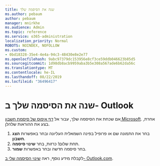 ```yaml
---
title: שנה את הסיסמה שלך
ms.author: pebaum
author: pebaum
manager: mnirkhe
ms.audience: Admin
ms.topic: reference
ms.service: o365-administration
localization_priority: Normal
ROBOTS: NOINDEX, NOFOLLOW
ms.custom:
- 0bd18328-35e4-4e4a-94c3-48430e8e2e77
ms.openlocfilehash: 9abc97379dc153956e8cf3ce59ddb046623b85d5
ms.sourcegitcommit: 1d98db8acb9959aba3b5e308a567ade6b62da56c
ms.translationtype: MT
ms.contentlocale: he-IL
ms.lasthandoff: 08/22/2019
ms.locfileid: "36496417"
---
```

# <a name="change-your-password-in-outlook"></a>שנה את הסיסמה שלך ב- Outlook

אם שכחת את הסיסמה שלך, עבור אל [דף איפוס של סיסמת חשבון Microsoft](https://go.microsoft.com/fwlink/p/?linkid=841909). אחרת, בצע את ההוראות שלהלן.
  
1. בחר את התמונה שם או פרופיל בפינה השמאלית העליונה ובחר באפשרות **הצג חשבון**.
2. תחת שלום! כרזות, בחר **שינוי סיסמה**.
3. בחר סיסמה חדשה ובחר באפשרות **שמור**.

לקבלת מידע נוסף, ראה [שינוי הסיסמה שלי ב- Outlook.com](https://support.office.com/article/2138d690-811c-4545-b2f3-e4dbe80c9735.aspx).